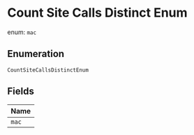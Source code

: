 
# Count Site Calls Distinct Enum

enum: `mac`

## Enumeration

`CountSiteCallsDistinctEnum`

## Fields

| Name |
|  --- |
| `mac` |

